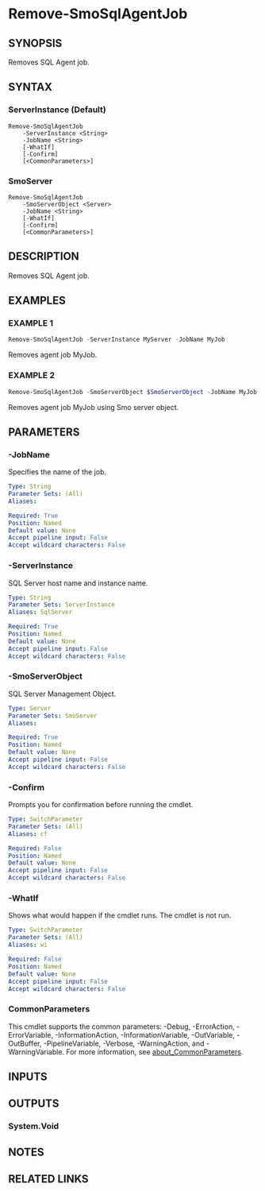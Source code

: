 ﻿---
external help file: SQLServerAgentTools-help.xml
Module Name: SQLServerAgentTools
online version:
schema: 2.0.0
---

# Remove-SmoSqlAgentJob

## SYNOPSIS
Removes SQL Agent job.

## SYNTAX

### ServerInstance (Default)
```
Remove-SmoSqlAgentJob
	-ServerInstance <String>
	-JobName <String>
	[-WhatIf]
	[-Confirm]
	[<CommonParameters>]
```

### SmoServer
```
Remove-SmoSqlAgentJob
	-SmoServerObject <Server>
	-JobName <String>
	[-WhatIf]
	[-Confirm]
	[<CommonParameters>]
```

## DESCRIPTION
Removes SQL Agent job.

## EXAMPLES

### EXAMPLE 1
```powershell
Remove-SmoSqlAgentJob -ServerInstance MyServer -JobName MyJob
```

Removes agent job MyJob.

### EXAMPLE 2
```powershell
Remove-SmoSqlAgentJob -SmoServerObject $SmoServerObject -JobName MyJob
```

Removes agent job MyJob using Smo server object.

## PARAMETERS

### -JobName
Specifies the name of the job.

```yaml
Type: String
Parameter Sets: (All)
Aliases:

Required: True
Position: Named
Default value: None
Accept pipeline input: False
Accept wildcard characters: False
```

### -ServerInstance
SQL Server host name and instance name.

```yaml
Type: String
Parameter Sets: ServerInstance
Aliases: SqlServer

Required: True
Position: Named
Default value: None
Accept pipeline input: False
Accept wildcard characters: False
```

### -SmoServerObject
SQL Server Management Object.

```yaml
Type: Server
Parameter Sets: SmoServer
Aliases:

Required: True
Position: Named
Default value: None
Accept pipeline input: False
Accept wildcard characters: False
```

### -Confirm
Prompts you for confirmation before running the cmdlet.

```yaml
Type: SwitchParameter
Parameter Sets: (All)
Aliases: cf

Required: False
Position: Named
Default value: None
Accept pipeline input: False
Accept wildcard characters: False
```

### -WhatIf
Shows what would happen if the cmdlet runs.
The cmdlet is not run.

```yaml
Type: SwitchParameter
Parameter Sets: (All)
Aliases: wi

Required: False
Position: Named
Default value: None
Accept pipeline input: False
Accept wildcard characters: False
```

### CommonParameters
This cmdlet supports the common parameters: -Debug, -ErrorAction, -ErrorVariable, -InformationAction, -InformationVariable, -OutVariable, -OutBuffer, -PipelineVariable, -Verbose, -WarningAction, and -WarningVariable. For more information, see [about_CommonParameters](http://go.microsoft.com/fwlink/?LinkID=113216).

## INPUTS

## OUTPUTS

### System.Void

## NOTES

## RELATED LINKS
